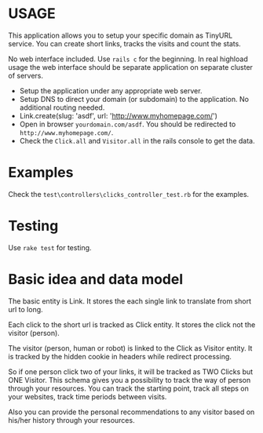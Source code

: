 # USAGE

This application allows you to setup your specific domain as TinyURL service. You can create short links, tracks the visits and count the stats.

No web interface included. Use `rails c` for the beginning. In real highload usage the web interface should be separate application on separate cluster of servers.

* Setup the application under any appropriate web server.
* Setup DNS to direct your domain (or subdomain) to the application. No additional routing needed.
* Link.create(slug: 'asdf', url: 'http://www.myhomepage.com/')
* Open in browser `yourdomain.com/asdf`. You should be redirected to `http://www.myhomepage.com/`.
* Check the `Click.all` and `Visitor.all` in the rails console to get the data.

# Examples

Check the `test\controllers\clicks_controller_test.rb` for the examples.

# Testing

Use `rake test` for testing.

# Basic idea and data model

The basic entity is Link. It stores the each single link to translate from short url to long.

Each click to the short url is tracked as Click entity. It stores the click not the visitor (person).

The visitor (person, human or robot) is linked to the Click as Visitor entity. It is tracked by the hidden cookie in headers while redirect processing.

So if one person click two of your links, it will be tracked as TWO Clicks but ONE Visitor. This schema gives you a possibility to track the way of person through your resources. You can track the starting point, track all steps on your websites, track time periods between visits.

Also you can provide the personal recommendations to any visitor based on his/her history through your resources.

 
